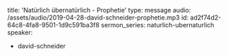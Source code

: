 title: 'Natürlich übernatürlich - Prophetie'
type: message
audio: /assets/audio/2019-04-28-david-schneider-prophetie.mp3
id: ad2f74d2-64c8-4fa8-9501-1d9c591ba3f8
sermon_series: naturlich-ubernaturlich
speaker:
  - david-schneider
